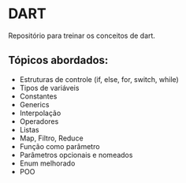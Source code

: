 # DART
Repositório para treinar os conceitos de dart.

## Tópicos abordados:
- Estruturas de controle (if, else, for, switch, while)
- Tipos de variáveis
- Constantes
- Generics
- Interpolação
- Operadores
- Listas
- Map, Filtro, Reduce
- Função como parâmetro
- Parâmetros opcionais e nomeados
- Enum melhorado
- POO
